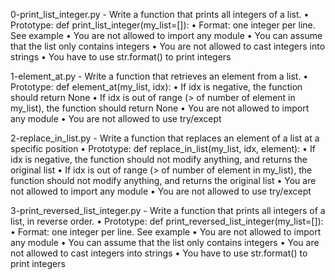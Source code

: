 0-print_list_integer.py - Write a function that prints all integers of a list.
    • Prototype: def print_list_integer(my_list=[]):
    • Format: one integer per line. See example
    • You are not allowed to import any module
    • You can assume that the list only contains integers
    • You are not allowed to cast integers into strings
    • You have to use str.format() to print integers

1-element_at.py - Write a function that retrieves an element from a list.
    • Prototype: def element_at(my_list, idx):
    • If idx is negative, the function should return None
    • If idx is out of range (> of number of element in my_list), the function should return None
    • You are not allowed to import any module
    • You are not allowed to use try/except

2-replace_in_list.py - Write a function that replaces an element of a list at a specific position
    • Prototype: def replace_in_list(my_list, idx, element):
    • If idx is negative, the function should not modify anything, and returns the original list
    • If idx is out of range (> of number of element in my_list), the function should not modify anything, and returns the original list
    • You are not allowed to import any module
    • You are not allowed to use try/except

3-print_reversed_list_integer.py - Write a function that prints all integers of a list, in reverse order.
    • Prototype: def print_reversed_list_integer(my_list=[]):
    • Format: one integer per line. See example
    • You are not allowed to import any module
    • You can assume that the list only contains integers
    • You are not allowed to cast integers into strings
    • You have to use str.format() to print integers


